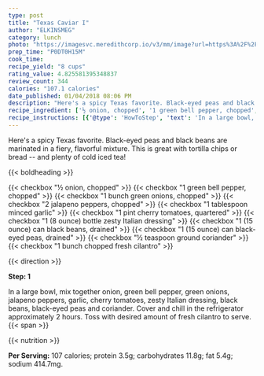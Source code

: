 ```yaml
---
type: post
title: "Texas Caviar I"
author: "ELKINSMEG"
category: lunch
photo: "https://imagesvc.meredithcorp.io/v3/mm/image?url=https%3A%2F%2Fimages.media-allrecipes.com%2Fuserphotos%2F669625.jpg"
prep_time: "P0DT0H15M"
cook_time: 
recipe_yield: "8 cups"
rating_value: 4.825581395348837
review_count: 344
calories: "107.1 calories"
date_published: 01/04/2018 08:06 PM
description: "Here's a spicy Texas favorite. Black-eyed peas and black beans are marinated in a fiery, flavorful mixture. This is great with tortilla chips or bread -- and plenty of cold iced tea!"
recipe_ingredient: ['½ onion, chopped', '1 green bell pepper, chopped', '1 bunch green onions, chopped', '2 jalapeno peppers, chopped', '1 tablespoon minced garlic', '1 pint cherry tomatoes, quartered', '1 (8 ounce) bottle zesty Italian dressing', '1 (15 ounce) can black beans, drained', '1 (15 ounce) can black-eyed peas, drained', '½ teaspoon ground coriander', '1 bunch chopped fresh cilantro']
recipe_instructions: [{'@type': 'HowToStep', 'text': 'In a large bowl, mix together onion, green bell pepper, green onions, jalapeno peppers, garlic, cherry tomatoes, zesty Italian dressing, black beans, black-eyed peas and coriander. Cover and chill in the refrigerator approximately 2 hours. Toss with desired amount of fresh cilantro to serve.\n'}]
---
```


Here's a spicy Texas favorite. Black-eyed peas and black beans are marinated in a fiery, flavorful mixture. This is great with tortilla chips or bread -- and plenty of cold iced tea! 

{{< boldheading >}}

{{< checkbox "½  onion, chopped" >}}
{{< checkbox "1  green bell pepper, chopped" >}}
{{< checkbox "1 bunch green onions, chopped" >}}
{{< checkbox "2  jalapeno peppers, chopped" >}}
{{< checkbox "1 tablespoon minced garlic" >}}
{{< checkbox "1 pint cherry tomatoes, quartered" >}}
{{< checkbox "1 (8 ounce) bottle zesty Italian dressing" >}}
{{< checkbox "1 (15 ounce) can black beans, drained" >}}
{{< checkbox "1 (15 ounce) can black-eyed peas, drained" >}}
{{< checkbox "½ teaspoon ground coriander" >}}
{{< checkbox "1 bunch chopped fresh cilantro" >}}


{{< direction >}}

**Step: 1**

In a large bowl, mix together onion, green bell pepper, green onions, jalapeno peppers, garlic, cherry tomatoes, zesty Italian dressing, black beans, black-eyed peas and coriander. Cover and chill in the refrigerator approximately 2 hours. Toss with desired amount of fresh cilantro to serve.{{< span >}}

{{< nutrition >}}

**Per Serving:** 107 calories; protein 3.5g; carbohydrates 11.8g; fat 5.4g; sodium 414.7mg.